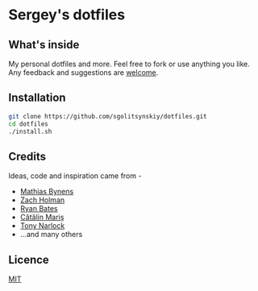 # Sergey's dotfiles


## What's inside 
My personal dotfiles and more. Feel free to fork or use anything you like.
Any feedback and suggestions are
[welcome](https://github.com/sgolitsynskiy/dotfiles/issues).

## Installation
```bash
git clone https://github.com/sgolitsynskiy/dotfiles.git
cd dotfiles
./install.sh
```

## Credits 
Ideas, code and inspiration came from -
* [Mathias Bynens](https://github.com/mathiasbynens/dotfiles)
* [Zach Holman](https://github.com/holman/dotfiles)
* [Ryan Bates](https://github.com/ryanb/dotfiles)
* [Cătălin Mariș](https://github.com/alrra/dotfiles)
* [Tony Narlock](https://leanpub.com/the-tao-of-tmux/read)
* ...and many others

## Licence
[MIT](https://github.com/sgolitsynskiy/dotfiles/blob/master/LICENSE)
